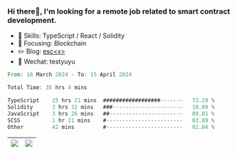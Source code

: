 ### Hi there👋, I'm looking for a remote job related to smart contract development.


- 🔨 Skills: TypeScript / React / Solidity
- 🎯 Focusing: Blockchain
- ✏️ Blog: [esc\<x\>](https://escx.github.io)
- 💬 Wechat: testyuyu


<!--START_SECTION:waka-->

```rust
From: 16 March 2024 - To: 15 April 2024

Total Time: 35 hrs 4 mins

TypeScript    25 hrs 21 mins  ##################-------   72.29 %
Solidity      3 hrs 32 mins   ###----------------------   10.09 %
JavaScript    3 hrs 26 mins   ##-----------------------   09.81 %
SCSS          1 hr 21 mins    #------------------------   03.89 %
Other         42 mins         #------------------------   02.04 %
```

<!--END_SECTION:waka-->


| <img align="center" src="https://github-readme-stats.vercel.app/api/?username=escX&show_icons=true&theme=buefy&hide_border=true&card_width=500" /> | <img align="center" src="https://github-readme-stats.vercel.app/api/top-langs/?username=escX&layout=compact&theme=buefy&hide_border=true&card_width=500" /> |
| ------------- | ------------- |
